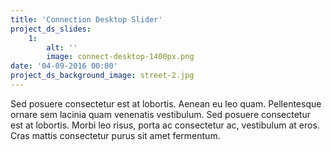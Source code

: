 ```yaml
---
title: 'Connection Desktop Slider'
project_ds_slides:
    1:
        alt: ''
        image: connect-desktop-1400px.png
date: '04-09-2016 00:00'
project_ds_background_image: street-2.jpg
---
```


Sed posuere consectetur est at lobortis. Aenean eu leo quam. Pellentesque ornare sem lacinia quam venenatis vestibulum. Sed posuere consectetur est at lobortis. Morbi leo risus, porta ac consectetur ac, vestibulum at eros. Cras mattis consectetur purus sit amet fermentum.